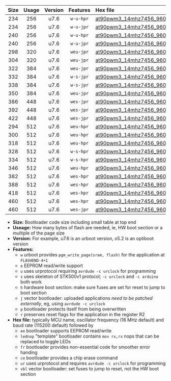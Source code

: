 |Size|Usage|Version|Features|Hex file|
|:-:|:-:|:-:|:-:|:--|
|234|256|u7.6|`w-u-hpr`|[at90pwm3_14mhz7456_9600bps_ur.hex](https://raw.githubusercontent.com/stefanrueger/urboot/main/at90pwm3_14mhz7456_9600bps_ur.hex)|
|234|256|u7.6|`w-u-jpr`|[at90pwm3_14mhz7456_9600bps_ur_vbl.hex](https://raw.githubusercontent.com/stefanrueger/urboot/main/at90pwm3_14mhz7456_9600bps_ur_vbl.hex)|
|240|256|u7.6|`w-u-hpr`|[at90pwm3_14mhz7456_9600bps_lednop_ur.hex](https://raw.githubusercontent.com/stefanrueger/urboot/main/at90pwm3_14mhz7456_9600bps_lednop_ur.hex)|
|240|256|u7.6|`w-u-jpr`|[at90pwm3_14mhz7456_9600bps_lednop_ur_vbl.hex](https://raw.githubusercontent.com/stefanrueger/urboot/main/at90pwm3_14mhz7456_9600bps_lednop_ur_vbl.hex)|
|298|320|u7.6|`weu-jpr`|[at90pwm3_14mhz7456_9600bps_ee_ur_vbl.hex](https://raw.githubusercontent.com/stefanrueger/urboot/main/at90pwm3_14mhz7456_9600bps_ee_ur_vbl.hex)|
|304|320|u7.6|`weu-jpr`|[at90pwm3_14mhz7456_9600bps_ee_lednop_ur_vbl.hex](https://raw.githubusercontent.com/stefanrueger/urboot/main/at90pwm3_14mhz7456_9600bps_ee_lednop_ur_vbl.hex)|
|322|384|u7.6|`weu-jpr`|[at90pwm3_14mhz7456_9600bps_ee_lednop_fr_ur_vbl.hex](https://raw.githubusercontent.com/stefanrueger/urboot/main/at90pwm3_14mhz7456_9600bps_ee_lednop_fr_ur_vbl.hex)|
|332|384|u7.6|`w-s-jpr`|[at90pwm3_14mhz7456_9600bps_vbl.hex](https://raw.githubusercontent.com/stefanrueger/urboot/main/at90pwm3_14mhz7456_9600bps_vbl.hex)|
|338|384|u7.6|`w-s-jpr`|[at90pwm3_14mhz7456_9600bps_lednop_vbl.hex](https://raw.githubusercontent.com/stefanrueger/urboot/main/at90pwm3_14mhz7456_9600bps_lednop_vbl.hex)|
|350|384|u7.6|`weu-jpr`|[at90pwm3_14mhz7456_9600bps_ee_lednop_fr_ce_ur_vbl.hex](https://raw.githubusercontent.com/stefanrueger/urboot/main/at90pwm3_14mhz7456_9600bps_ee_lednop_fr_ce_ur_vbl.hex)|
|386|448|u7.6|`wes-jpr`|[at90pwm3_14mhz7456_9600bps_ee_vbl.hex](https://raw.githubusercontent.com/stefanrueger/urboot/main/at90pwm3_14mhz7456_9600bps_ee_vbl.hex)|
|392|448|u7.6|`wes-jpr`|[at90pwm3_14mhz7456_9600bps_ee_lednop_vbl.hex](https://raw.githubusercontent.com/stefanrueger/urboot/main/at90pwm3_14mhz7456_9600bps_ee_lednop_vbl.hex)|
|422|448|u7.6|`wes-jpr`|[at90pwm3_14mhz7456_9600bps_ee_lednop_fr_vbl.hex](https://raw.githubusercontent.com/stefanrueger/urboot/main/at90pwm3_14mhz7456_9600bps_ee_lednop_fr_vbl.hex)|
|294|512|u7.6|`weu-hpr`|[at90pwm3_14mhz7456_9600bps_ee_ur.hex](https://raw.githubusercontent.com/stefanrueger/urboot/main/at90pwm3_14mhz7456_9600bps_ee_ur.hex)|
|300|512|u7.6|`weu-hpr`|[at90pwm3_14mhz7456_9600bps_ee_lednop_ur.hex](https://raw.githubusercontent.com/stefanrueger/urboot/main/at90pwm3_14mhz7456_9600bps_ee_lednop_ur.hex)|
|318|512|u7.6|`weu-hpr`|[at90pwm3_14mhz7456_9600bps_ee_lednop_fr_ur.hex](https://raw.githubusercontent.com/stefanrueger/urboot/main/at90pwm3_14mhz7456_9600bps_ee_lednop_fr_ur.hex)|
|328|512|u7.6|`w-s-hpr`|[at90pwm3_14mhz7456_9600bps.hex](https://raw.githubusercontent.com/stefanrueger/urboot/main/at90pwm3_14mhz7456_9600bps.hex)|
|334|512|u7.6|`w-s-hpr`|[at90pwm3_14mhz7456_9600bps_lednop.hex](https://raw.githubusercontent.com/stefanrueger/urboot/main/at90pwm3_14mhz7456_9600bps_lednop.hex)|
|346|512|u7.6|`weu-hpr`|[at90pwm3_14mhz7456_9600bps_ee_lednop_fr_ce_ur.hex](https://raw.githubusercontent.com/stefanrueger/urboot/main/at90pwm3_14mhz7456_9600bps_ee_lednop_fr_ce_ur.hex)|
|382|512|u7.6|`wes-hpr`|[at90pwm3_14mhz7456_9600bps_ee.hex](https://raw.githubusercontent.com/stefanrueger/urboot/main/at90pwm3_14mhz7456_9600bps_ee.hex)|
|388|512|u7.6|`wes-hpr`|[at90pwm3_14mhz7456_9600bps_ee_lednop.hex](https://raw.githubusercontent.com/stefanrueger/urboot/main/at90pwm3_14mhz7456_9600bps_ee_lednop.hex)|
|418|512|u7.6|`wes-hpr`|[at90pwm3_14mhz7456_9600bps_ee_lednop_fr.hex](https://raw.githubusercontent.com/stefanrueger/urboot/main/at90pwm3_14mhz7456_9600bps_ee_lednop_fr.hex)|
|460|512|u7.6|`wes-hpr`|[at90pwm3_14mhz7456_9600bps_ee_lednop_fr_ce.hex](https://raw.githubusercontent.com/stefanrueger/urboot/main/at90pwm3_14mhz7456_9600bps_ee_lednop_fr_ce.hex)|
|460|512|u7.6|`wes-jpr`|[at90pwm3_14mhz7456_9600bps_ee_lednop_fr_ce_vbl.hex](https://raw.githubusercontent.com/stefanrueger/urboot/main/at90pwm3_14mhz7456_9600bps_ee_lednop_fr_ce_vbl.hex)|

- **Size:** Bootloader code size including small table at top end
- **Useage:** How many bytes of flash are needed, ie, HW boot section or a multiple of the page size
- **Version:** For example, u7.6 is an urboot version, o5.2 is an optiboot version
- **Features:**
  + `w` urboot provides `pgm_write_page(sram, flash)` for the application at `FLASHEND-4+1`
  + `e` EEPROM read/write support
  + `u` uses urprotocol requiring `avrdude -c urclock` for programming
  + `s` uses skeleton of STK500v1 protocol; `-c urclock` and `-c arduino` both work
  + `h` hardware boot section: make sure fuses are set for reset to jump to boot section
  + `j` vector bootloader: uploaded applications *need to be patched externally*, eg, using `avrdude -c urclock`
  + `p` bootloader protects itself from being overwritten
  + `r` preserves reset flags for the application in the register R2
- **Hex file:** typically MCU name, oscillator frequency (16 MHz default) and baud rate (115200 default) followed by
  + `ee` bootloader supports EEPROM read/write
  + `lednop` "template" bootloader contains `mov rx,rx` nops that can be replaced to toggle LEDs
  + `fr` bootloader provides non-essential code for smoother error handing
  + `ce` bootloader provides a chip erase command
  + `ur` uses urprotocol and requires `avrdude -c urclock` for programming
  + `vbl` vector bootloader: set fuses to jump to reset, not the HW boot section
